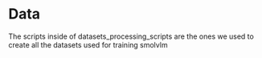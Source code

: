 # Data

The scripts inside of datasets_processing_scripts are the ones we used to create all the datasets used for training smolvlm